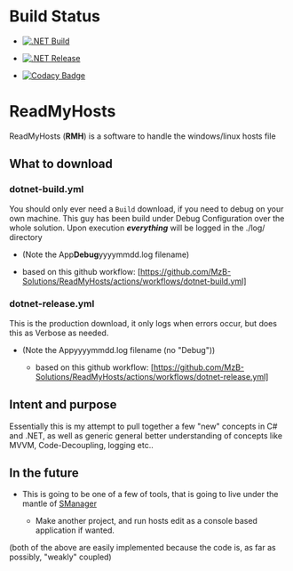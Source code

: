 
# Build Status

- [![.NET Build](https://github.com/MzB-Solutions/ReadMyHosts/actions/workflows/dotnet-build.yml/badge.svg)](https://github.com/MzB-Solutions/ReadMyHosts/actions/workflows/dotnet-build.yml)

- [![.NET Release](https://github.com/MzB-Solutions/ReadMyHosts/actions/workflows/dotnet-release.yml/badge.svg)](https://github.com/MzB-Solutions/ReadMyHosts/actions/workflows/dotnet-release.yml)

- [![Codacy Badge](https://app.codacy.com/project/badge/Grade/03080d3aed254c54b49ed7e18b59f996)](https://www.codacy.com/gh/MzB-Solutions/ReadMyHosts/dashboard?utm_source=github.com&amp;utm_medium=referral&amp;utm_content=MzB-Solutions/ReadMyHosts&amp;utm_campaign=Badge_Grade)

# ReadMyHosts

ReadMyHosts (**RMH**) is a software to handle the windows/linux hosts file

## What to download

### dotnet-build.yml

You should only ever need a `Build` download, if you need to debug on your own machine.
This guy has been build under Debug Configuration over the whole solution.
Upon execution ***everything*** will be logged in the ./log/ directory

  - (Note the App**Debug**yyyymmdd.log filename)

- based on this github workflow: [https://github.com/MzB-Solutions/ReadMyHosts/actions/workflows/dotnet-build.yml]

### dotnet-release.yml

This is the production download, it only logs when errors occur,
but does this as Verbose as needed.
- (Note the Appyyyymmdd.log filename (no "Debug"))

  - based on this github workflow: [https://github.com/MzB-Solutions/ReadMyHosts/actions/workflows/dotnet-release.yml]

## Intent and purpose

Essentially this is my attempt to pull together a few "new" concepts in C# and .NET,
as well as generic general better understanding of concepts like MVVM, Code-Decoupling,
logging etc..

## In the future

- This is going to be one of a few of tools, that is going to live under the mantle
    of [SManager](https://github.com/MzB-Solutions/SManager)

  - Make another project, and run hosts edit as a console based application if wanted.

(both of the above are easily implemented because the code is, as far as possibly,
 "weakly" coupled)
